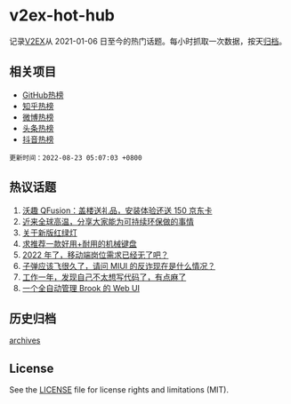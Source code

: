 # v2ex-hot-hub

 记录[V2EX](https://www.v2ex.com/)从 2021-01-06 日至今的热门话题。每小时抓取一次数据，按天[归档](archives)。
 
 ## 相关项目

- [GitHub热榜](https://github.com/lonnyzhang423/github-hot-hub)
- [知乎热榜](https://github.com/lonnyzhang423/zhihu-hot-hub)
- [微博热榜](https://github.com/lonnyzhang423/weibo-hot-hub)
- [头条热榜](https://github.com/lonnyzhang423/toutiao-hot-hub)
- [抖音热榜](https://github.com/lonnyzhang423/douyin-hot-hub)


 `更新时间：2022-08-23 05:07:03 +0800`

## 热议话题

1. [沃趣 QFusion：盖楼送礼品，安装体验还送 150 京东卡](https://www.v2ex.com/t/874578)
1. [近来全球高温，分享大家能为可持续环保做的事情](https://www.v2ex.com/t/874495)
1. [关于新版红绿灯](https://www.v2ex.com/t/874432)
1. [求推荐一款好用+耐用的机械键盘](https://www.v2ex.com/t/874446)
1. [2022 年了，移动端岗位需求已经无了吧？](https://www.v2ex.com/t/874461)
1. [子弹应该飞很久了，请问 MIUI 的反诈现在是什么情况？](https://www.v2ex.com/t/874457)
1. [工作一年，发现自己不太想写代码了，有点麻了](https://www.v2ex.com/t/874441)
1. [一个全自动管理 Brook 的 Web UI](https://www.v2ex.com/t/874442)

## 历史归档

[archives](archives)

## License

See the [LICENSE](LICENSE) file for license rights and limitations (MIT).
